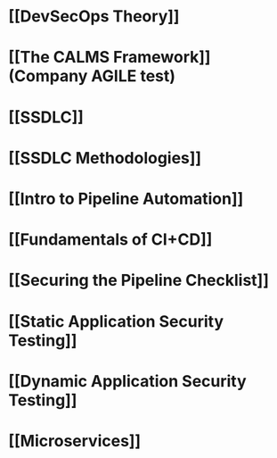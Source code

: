 # [[DevSecOps Theory]]
# [[The CALMS Framework]] (Company AGILE test)
# [[SSDLC]]

# [[SSDLC Methodologies]]
# [[Intro to Pipeline Automation]]
# [[Fundamentals of CI+CD]]
# [[Securing the Pipeline Checklist]]
# [[Static Application Security Testing]]
# [[Dynamic Application Security Testing]]
# [[Microservices]]